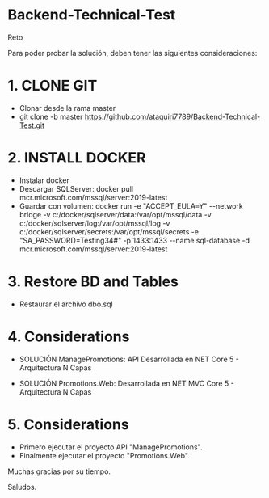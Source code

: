 # Backend-Technical-Test
Reto

Para poder probar la solución,  deben tener las siguientes consideraciones:

# 1. CLONE GIT

- Clonar desde la rama master
- git clone -b master https://github.com/ataquiri7789/Backend-Technical-Test.git

# 2. INSTALL DOCKER

- Instalar docker
- Descargar SQLServer: docker pull mcr.microsoft.com/mssql/server:2019-latest
- Guardar con volumen: docker run -e "ACCEPT_EULA=Y" --network bridge -v c:/docker/sqlserver/data:/var/opt/mssql/data -v c:/docker/sqlserver/log:/var/opt/mssql/log -v c:/docker/sqlserver/secrets:/var/opt/mssql/secrets -e "SA_PASSWORD=Testing34#" -p 1433:1433 --name sql-database -d mcr.microsoft.com/mssql/server:2019-latest


# 3. Restore BD and Tables

- Restaurar el archivo dbo.sql


# 4. Considerations

- SOLUCIÓN ManagePromotions: API Desarrollada en NET Core 5 - Arquitectura N Capas

- SOLUCIÓN Promotions.Web: Desarrollada en NET MVC Core 5 - Arquitectura N Capas


# 5. Considerations

- Primero ejecutar el proyecto API "ManagePromotions".
- Finalmente ejecutar el proyecto "Promotions.Web".


Muchas gracias por su tiempo.

Saludos.

